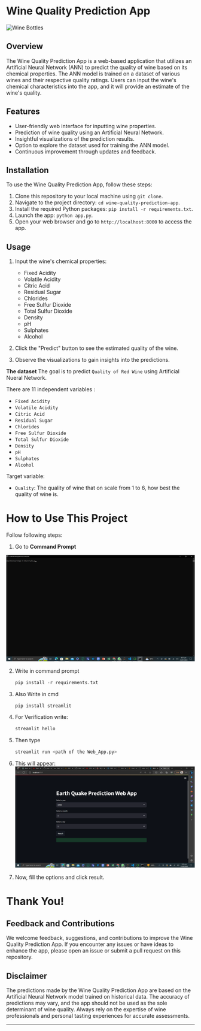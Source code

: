 # Wine Quality Prediction App

![Wine Bottles](wine_bottles.jpg)

## Overview

The Wine Quality Prediction App is a web-based application that utilizes an Artificial Neural Network (ANN) to predict the quality of wine based on its chemical properties. The ANN model is trained on a dataset of various wines and their respective quality ratings. Users can input the wine's chemical characteristics into the app, and it will provide an estimate of the wine's quality.

## Features

- User-friendly web interface for inputting wine properties.
- Prediction of wine quality using an Artificial Neural Network.
- Insightful visualizations of the prediction results.
- Option to explore the dataset used for training the ANN model.
- Continuous improvement through updates and feedback.

## Installation

To use the Wine Quality Prediction App, follow these steps:

1. Clone this repository to your local machine using `git clone`.
2. Navigate to the project directory: `cd wine-quality-prediction-app`.
3. Install the required Python packages: `pip install -r requirements.txt`.
4. Launch the app: `python app.py`.
5. Open your web browser and go to `http://localhost:8000` to access the app.

## Usage

1. Input the wine's chemical properties:
   - Fixed Acidity
   - Volatile Acidity
   - Citric Acid
   - Residual Sugar
   - Chlorides
   - Free Sulfur Dioxide
   - Total Sulfur Dioxide
   - Density
   - pH
   - Sulphates
   - Alcohol

2. Click the "Predict" button to see the estimated quality of the wine.

3. Observe the visualizations to gain insights into the predictions.


**The dataset** The goal is to predict `Quality of Red Wine` using Artificial Nueral Network.

There are 11 independent variables :

   * `Fixed Acidity`
   * `Volatile Acidity`
   * `Citric Acid`
   * `Residual Sugar`
   * `Chlorides`
   * `Free Sulfur Dioxide`
   * `Total Sulfur Dioxide`
   * `Density`
   * `pH`
   * `Sulphates`
   * `Alcohol`

Target variable:
* `Quality`: The quality of wine that on scale from 1 to 6, how best the quality of wine is.

# How to Use This Project

Follow following steps:
1. Go to  **Command Prompt**

![Command Prompt Page](https://github.com/HamzaAR81/Earth_Quake_Prediction_web_app/blob/29d0e64578d5fb3c7628aa243421d020d429bbf2/Templete/cmd.png.png)

2. Write in command prompt
    ```python
    pip install -r requirements.txt

3. Also Write in cmd 
    ```python
    pip install streamlit

4. For Verification write:
    ```python
    streamlit hello

5. Then type
    ```python
    streamlit run <path of the Web_App.py>

6. This will appear:
 ![Home Page](https://github.com/HamzaAR81/Earth_Quake_Prediction_web_app/blob/29d0e64578d5fb3c7628aa243421d020d429bbf2/Templete/Web_App.png.png)

8. Now, fill the options and click result.

# Thank You!


## Feedback and Contributions

We welcome feedback, suggestions, and contributions to improve the Wine Quality Prediction App. If you encounter any issues or have ideas to enhance the app, please open an issue or submit a pull request on this repository.

## Disclaimer

The predictions made by the Wine Quality Prediction App are based on the Artificial Neural Network model trained on historical data. The accuracy of predictions may vary, and the app should not be used as the sole determinant of wine quality. Always rely on the expertise of wine professionals and personal tasting experiences for accurate assessments.

---


